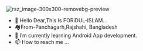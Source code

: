 ![rsz_image-300x300-removebg-preview](https://github.com/FORiDUL-ISLAM-7/FORiDUL-ISLAM-7/assets/155942239/23725f6f-ab83-459d-988c-3d4aebe6708a)

- 👋 Hello Dear,This Is FORiDUL-ISLAM..
- 🏘️From-Panchagarh,Rajshahi, Bangladesh 
- 🌱 I’m currently learning Android App development.
- 📫 How to reach me ...

<!---
FORiDUL-ISLAM-7/FORiDUL-ISLAM-7 is a ✨ special ✨ repository because its `README.md` (this file) appears on your GitHub profile.
You can click the Preview link to take a look at your changes.
--->
